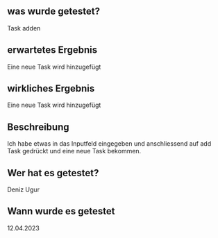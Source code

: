 
## was wurde getestet?

Task adden

## erwartetes Ergebnis

Eine neue Task wird hinzugefügt

## wirkliches Ergebnis

Eine neue Task wird hinzugefügt

## Beschreibung

Ich habe etwas in das Inputfeld eingegeben und anschliessend auf add Task gedrückt und eine neue Task bekommen.

## Wer hat es getestet?

Deniz Ugur

## Wann wurde es getestet

12.04.2023
